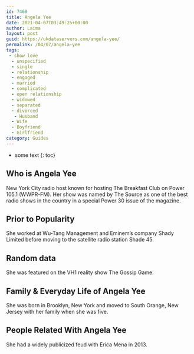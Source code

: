 ```yaml
---
id: 7468
title: Angela Yee
date: 2021-04-07T03:49:25+00:00
author: Laima
layout: post
guid: https://ukdataservers.com/angela-yee/
permalink: /04/07/angela-yee
tags:
 - show love
  - unspecified
  - single
  - relationship
  - engaged
  - married
  - complicated
  - open relationship
  - widowed
  - separated
  - divorced
   - Husband
  - Wife
  - Boyfriend
  - Girlfriend
category: Guides
---
```


* some text
{: toc}


## Who is Angela Yee
                  
                  
                  
New York City radio host known for hosting The Breakfast Club on Power 105.1 (WWPR-FM). Her show was named by The Source as one of the best radio shows in the country in a special Power 30 issue of the magazine.
                  
              
            
              
            
                
                
                
## Prior to Popularity
                  
                  
                  
She worked at Wu-Tang Management and Eminem&#8217;s company Shady Limited before moving to the satellite radio station Shade 45.
                  
              
            
              
            
                
                
                
## Random data
                  
                  
                  
She was featured on the VH1 reality show The Gossip Game.
                  
              
            
              
            
                
                
                
## Family & Everyday Life of Angela Yee
                  
                  
                  
She was born in Brooklyn, New York and moved to South Orange, New Jersey with her family when she was five.
                  
              
            
              
            
                
                
                
## People Related With Angela Yee
                  
                  
                  
She had a widely publicized feud with Erica Mena in 2013.
                  
              
            
              
            
                
              
            
              
              
            
            
              
            
          
          
          